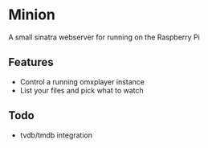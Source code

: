 Minion
======

A small sinatra webserver for running on the Raspberry Pi

Features
--------
* Control a running omxplayer instance
* List your files and pick what to watch

Todo
----
* tvdb/tmdb integration